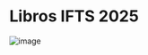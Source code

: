 # Libros IFTS 2025

![image](https://github.com/user-attachments/assets/94414d4d-d24c-4acc-9622-d6f51f020c46)

